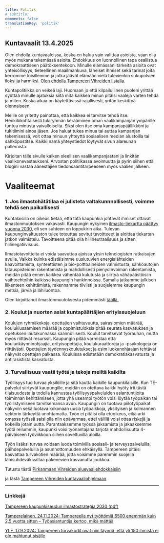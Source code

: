 ```yaml
---
title: Politik
# subtitle:
comments: false
translationKey: 'politik'
---
```


## Kuntavaalit 13.4.2025

Olen ehdolla kuntavaaleissa, koska en halua vain valittaa asioista, vaan olla myös mukana tekemässä asioita. Ehdokkuus on luonnollinen tapa osallistua demokraattiseen päätöksentekoon. Minulle elämässäni tärkeitä asioita ovat yhteisöllisyys, tieteellinen maailmankuva, läheiset ihmiset sekä tarinat joita kerromme toisillemme ja jotka jäävät elämään vielä tulevienkin sukupolvien iloksi ja harmiksi. [Olen ehdolla Tampereen Vihreiden listalla](https://www.tampereenvihreat.fi/embed/kuntavaalit24/?kieli=fi&vaali=kuntavaalit-2025).

Kuntapolitiikka on veikeä laji. Huomaan jo että kilpailullinen puoleni yrittää syöttää minulle ajatuksia siitä mitä kaikkea minun pitäisi vaaleja varten tehdä ja miten. Koska aikaa on käytettävissä rajallisesti, yritän keskittyä olennaiseen.

Meille on yritetty painottaa, että kaikkea ei tarvitse tehdä itse. Henkilökohtaisesti tukiryhmän kerääminen oman vaalikampanjan ympärille tuntuu minusta vaivalloiselta. Siksi olen itse oma kampanjapäällikköni ja tukitiimini ainoa jäsen. Jos haluat tukea minua tai auttaa kampanjan tekemisessä, voit ottaa minuun yhteyttä sosiaalisen median alustoilla tai sähköpostitse. Kaikki nämä yhteystiedot löytyvät sivun alareunan palleroista.

Kirjoitan tälle sivulle kaiken oleellisen vaalikampanjastani ja linkitän vaalikonevastaukseni. Arvostan politiikassa avoimuutta ja pyrin siihen että blogini vastaa äänestäjien tiedonsaantitarpeeseen myös vaalien jälkeen.

# Vaaliteemat

### 1. Jos ilmastohätätilaa ei julisteta valtakunnnallisesti, voimme tehdä sen paikallisesti

Kuntalaisilla on oikeus tietää, että tätä kaupunkia johtavat ihmiset ottavat ilmastonmuutoksen vakavasti. Kaupungin nykyinen [ilmasto-tiekartta päättyy vuonna 2030](https://www.tampere.fi/luonto-ja-ymparisto/ilmastotyo-tampereella/hiilineutraali-tampere-2030), eli sen suhteen on loppukirin aika. Tulevan kaupunginvaltuuston tulee toteuttaa sovitut tavoitteeet ja aloittaa tiekartan jatkon valmistelu. Tavoitteena pitää olla hiilineutraalisuus ja sitten hiilinegatiivisuus.

Ilmastotavoitteita ei voida saavuttaa ajoissa yksin teknologisten ratkaisujen avulla. Vaikka kuinka edistäisimme uusiutuvien energialähteiden kaavoittamista, synteettisten ja bio-polttoaineiden valmistusta, sähköautojen latauspisteiden rakentamista ja mahdollisesti pienydinvoiman rakentamista, meidän pitää ennen kaikkea vähentää kulutusta ja siirtyä vähäpäästöisiin vaihtoehtoihin kaikissa kaupungin hankinnoissa. Samalla jatkamme julkisen liikenteen kehittämistä, rakennamme tiiviisti ja suojelemme kaupungin metsiä, järviä ja lähiluontoa.

Olen kirjoittanut ilmastonmuutoksesta pidemmästi [täällä.](/fi/posts/thoughts-on-climate-change/)

### 2. Koulut ja nuorten asiat kuntapäättäjien erityissuojeluun

Koulujen ryhmäkokoja, opettajien vaihtuvuutta, sairaslomien määrää, koulukiusaamisen määrää ja oppimistuloksia pitää seurata kasvatuksen ja opetuksen lautakunnassa säännöllisesti. Koulut tarvitsevat työrauhan, mutta myös riittävät resurssit. Kaupungin pitää varmistaa että koulunkäynninohjaajia, erityisopettajia, koulukuraattoreja ja -psykologeja on riittävästi. Opettajien täydennyskoulutukset ja esim luokanohjaajan tehtävät näkyvät opettajan palkassa. Kouluissa edistetään demokratiakasvatusta ja antirasistista kasvatusta.

### 3. Turvallisuus vaatii työtä ja tekoja meiltä kaikilta

Työllisyys tuo turvaa yksilöille ja sitä kautta kaikille kaupunkilaisille. Kun TE-palvelut siirtyvät kaupungille, meidän on otettava kaikki hyöty irti tästä tilaisuudesta ja todella kannustaa työllisyyspalveluiden asiantuntijoita toiminnan kehittämiseen, jotta yhä useampi työtön voisi löytää työpaikan tai työllistymiseen tarvitsemansa avun. Kaupungin on tuotava piilotyöpaikat näkyviin sekä luotava kokonaan uusia työpaikkoja, yksityisen ja kolmannen sektorin tärkeyttä unohtamatta. Työn ei pitäisi olla etuoikeus, eikä arki omassa työssä saisi olla niin epävarmaa, ettei välillä voisi ottaa riskejä ja kokeilla jotain uutta. Parantaaksemme työssä jaksamista ja jakaaksemme työtä reilummin, kaupunki voisi työnantajana tarjota mahdollisuutta 4-päiväiseen työviikkoon siihen soveltuvilla aloilla.

Työn lisäksi turvaa voidaan luoda toimivilla sosiaali- ja terveyspalveluilla, päihdepalveluilla ja asunnottomuuden ehkäisyllä. Tampereen pitäisi kasvattaa turvakotien määrää, jotta voisimme paremmin suojella lähisuhdeväkivaltaa pakenevien kasvanutta joukkoa.

Tutustu tästä [Pirkanmaan Vihreiden aluevaaliehdokkaisiin](https://www.pirkanmaanvihreat.fi/embed/aluevaalit-ehdokkaat/?kieli=fi&vaali=aluevaalit-2025&alue=pirkanmaa)

ja tästä [Tampereen Vihreiden kuntavaaliohjelmaan](https://www.tampereenvihreat.fi/kuntavaalien-vaaliohjelma/)


---


### Linkkejä



[Tampereen kaupunkiseudun ilmastostrategia 2030 (pdf)](https://tampereenseutu.fi/wp-content/uploads/2020/12/Kaupunkiseudun-ilmastostrategia.pdf)

[Tamperelainen, 24.11.2024: Tampereella nyt työttömiä 6500 enemmän kuin 2,5 vuotta sitten – Työasiantuntija kertoo, mikä mättää](https://www.tamperelainen.fi/paikalliset/8088357)

[YLE, 17.9.2024: Tampereen turvakodit ovat niin täynnä, että yli 150 ihmistä ei ole mahtunut sisälle](https://yle.fi/a/74-20112039)